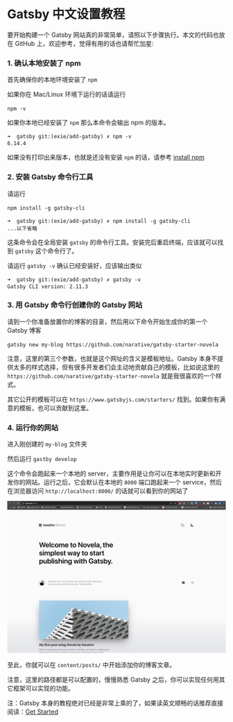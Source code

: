 # Gatsby 中文设置教程


要开始构建一个 Gatsby 网站真的非常简单，请照以下步骤执行。本文的代码也放在 GitHub 上，欢迎参考，觉得有用的话也请帮忙加星: 

### 1. 确认本地安装了 npm

首先确保你的本地环境安装了 `npm`

如果你在 Mac/Linux 环境下运行的话请运行

`npm -v` 

如果你本地已经安装了 `npm` 那么本命令会输出 npm 的版本。

```
➜  gatsby git:(exie/add-gatsby) ✗ npm -v
6.14.4
```

如果没有打印出来版本，也就是还没有安装 `npm` 的话，请参考 [install npm](https://www.npmjs.com/get-npm)


### 2. 安装 Gatsby 命令行工具
请运行

`npm install -g gatsby-cli`

```
➜  gatsby git:(exie/add-gatsby) ✗ npm install -g gatsby-cli
...以下省略
```

这条命令会在全局安装 `gatsby` 的命令行工具。安装完后重启终端，应该就可以找到 `gatsby` 这个命令行了。

请运行 `gatsby -v` 确认已经安装好，应该输出类似

```
➜  gatsby git:(exie/add-gatsby) ✗ gatsby -v
Gatsby CLI version: 2.11.3
```

### 3. 用 Gatsby 命令行创建你的 Gatsby 网站

请到一个你准备放置你的博客的目录，然后用以下命令开始生成你的第一个 Gatsby 博客

`gatsby new my-blog https://github.com/narative/gatsby-starter-novela`

注意，这里的第三个参数，也就是这个网址的含义是模板地址。Gatsby 本身不提供太多的样式选择，但有很多开发者们会主动地贡献自己的模板，比如说这里的 `https://github.com/narative/gatsby-starter-novela` 就是我很喜欢的一个样式。

其它公开的模板可以在 `https://www.gatsbyjs.com/starters/` 找到。如果你有满意的模板，也可以贡献到这里。

### 4. 运行你的网站
进入刚创建的 `my-blog` 文件夹

然后运行 `gastby develop`

这个命令会跑起来一个本地的 server，主要作用是让你可以在本地实时更新和开发你的网站。运行之后，它会默认在本地的 `8000` 端口跑起来一个 service，然后在浏览器访问 `http://localhost:8000/` 的话就可以看到你的网站了

![跑起来的 Gatsby 网站](./first-gatsby-site.png)

至此，你就可以在 `content/posts/` 中开始添加你的博客文章。

注意，这里的路径都是可以配置的，慢慢熟悉 Gatsby 之后，你可以实现任何用其它框架可以实现的功能。


注：Gatsby 本身的教程绝对已经是非常上乘的了，如果读英文顺畅的话推荐直接阅读：[Get Started](https://www.gatsbyjs.com/docs/quick-start/)


